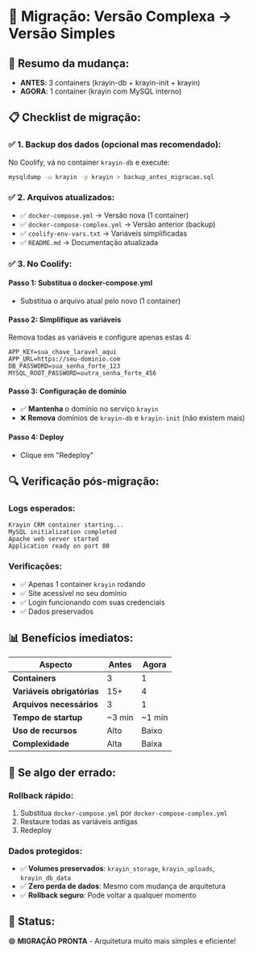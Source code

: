 # 🔄 Migração: Versão Complexa → Versão Simples

## 🎯 **Resumo da mudança:**
- **ANTES**: 3 containers (krayin-db + krayin-init + krayin)
- **AGORA**: 1 container (krayin com MySQL interno)

## 📋 **Checklist de migração:**

### ✅ **1. Backup dos dados (opcional mas recomendado):**
No Coolify, vá no container `krayin-db` e execute:
```bash
mysqldump -u krayin -p krayin > backup_antes_migracao.sql
```

### ✅ **2. Arquivos atualizados:**
- ✅ `docker-compose.yml` → Versão nova (1 container)
- ✅ `docker-compose-complex.yml` → Versão anterior (backup)
- ✅ `coolify-env-vars.txt` → Variáveis simplificadas
- ✅ `README.md` → Documentação atualizada

### ✅ **3. No Coolify:**

#### **Passo 1: Substitua o docker-compose.yml**
- Substitua o arquivo atual pelo novo (1 container)

#### **Passo 2: Simplifique as variáveis**
Remova todas as variáveis e configure apenas estas 4:
```
APP_KEY=sua_chave_laravel_aqui
APP_URL=https://seu-dominio.com
DB_PASSWORD=sua_senha_forte_123
MYSQL_ROOT_PASSWORD=outra_senha_forte_456
```

#### **Passo 3: Configuração de domínio**
- ✅ **Mantenha** o domínio no serviço `krayin`
- ❌ **Remova** domínios de `krayin-db` e `krayin-init` (não existem mais)

#### **Passo 4: Deploy**
- Clique em "Redeploy"

## 🔍 **Verificação pós-migração:**

### **Logs esperados:**
```
Krayin CRM container starting...
MySQL initialization completed
Apache web server started
Application ready on port 80
```

### **Verificações:**
- ✅ Apenas 1 container `krayin` rodando
- ✅ Site acessível no seu domínio
- ✅ Login funcionando com suas credenciais
- ✅ Dados preservados

## 📊 **Benefícios imediatos:**

| Aspecto | Antes | Agora |
|---------|-------|-------|
| **Containers** | 3 | 1 |
| **Variáveis obrigatórias** | 15+ | 4 |
| **Arquivos necessários** | 3 | 1 |
| **Tempo de startup** | ~3 min | ~1 min |
| **Uso de recursos** | Alto | Baixo |
| **Complexidade** | Alta | Baixa |

## 🚨 **Se algo der errado:**

### **Rollback rápido:**
1. Substitua `docker-compose.yml` por `docker-compose-complex.yml`
2. Restaure todas as variáveis antigas
3. Redeploy

### **Dados protegidos:**
- ✅ **Volumes preservados**: `krayin_storage`, `krayin_uploads`, `krayin_db_data`
- ✅ **Zero perda de dados**: Mesmo com mudança de arquitetura
- ✅ **Rollback seguro**: Pode voltar a qualquer momento

## 🎉 **Status:**
🟢 **MIGRAÇÃO PRONTA** - Arquitetura muito mais simples e eficiente!
